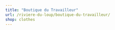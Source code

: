 ```yaml
---
title: "Boutique du Travailleur"
url: /riviere-du-loup/boutique-du-travailleur/
shop: clothes
---
```

